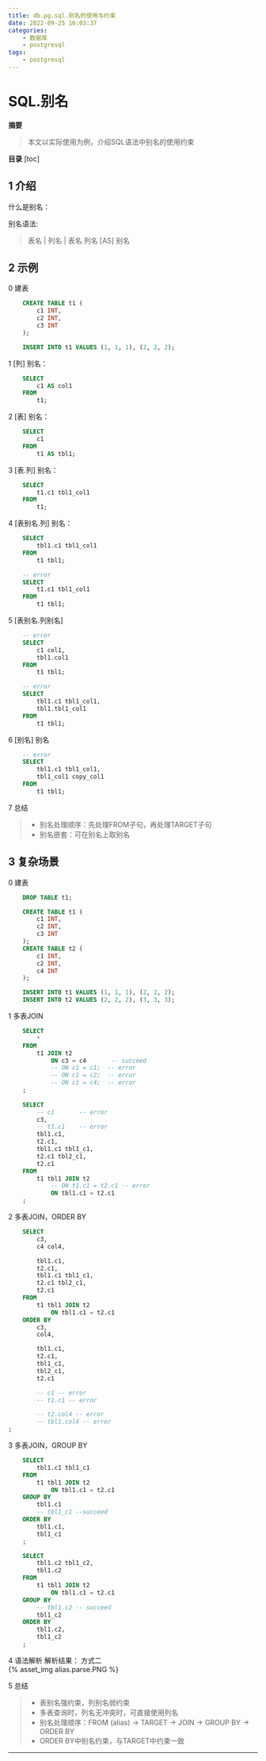 ```yaml
---
title: db.pg.sql.别名的使用与约束
date: 2022-09-25 16:03:37
categories:
    - 数据库
    - postgresql
tags:
    - postgresql
---
```


# SQL.别名

**摘要**
> 本文以实际使用为例，介绍SQL语法中别名的使用约束

**目录**
[toc]

## 1 介绍

什么是别名：


别名语法:
> 表名 | 列名 | 表名.列名 [AS] 别名


## 2 示例

0 建表
```SQL
    CREATE TABLE t1 (
        c1 INT,
        c2 INT,
        c3 INT
    );

    INSERT INTO t1 VALUES (1, 1, 1), (2, 2, 2);
```

1 [列] 别名：
```SQL
    SELECT 
        c1 AS col1 
    FROM
        t1;
```

2 [表] 别名：
```SQL
    SELECT 
        c1 
    FROM
        t1 AS tbl1;
```

3 [表.列] 别名：
```SQL
    SELECT 
        t1.c1 tbl1_col1 
    FROM
        t1;
```

4 [表别名.列] 别名：
```SQL
    SELECT 
        tbl1.c1 tbl1_col1 
    FROM
        t1 tbl1;

    -- error
    SELECT 
        t1.c1 tbl1_col1 
    FROM
        t1 tbl1;
```

5 [表别名.列别名]
```SQL
    -- error
    SELECT 
        c1 col1,
        tbl1.col1
    FROM
        t1 tbl1;

    -- error
    SELECT 
        tbl1.c1 tbl1_col1,
        tbl1.tbl1_col1
    FROM
        t1 tbl1;
```

6 [别名] 别名
```SQL
    -- error
    SELECT 
        tbl1.c1 tbl1_col1,
        tbl1_col1 copy_col1
    FROM
        t1 tbl1;
```

7 总结
> - 别名处理顺序：先处理FROM子句，再处理TARGET子句
> - 别名嵌套：可在别名上取别名


## 3 复杂场景

0 建表
```SQL
    DROP TABLE t1;

    CREATE TABLE t1 (
        c1 INT,
        c2 INT,
        c3 INT
    );
    CREATE TABLE t2 (
        c1 INT,
        c2 INT,
        c4 INT
    );

    INSERT INTO t1 VALUES (1, 1, 1), (2, 2, 2);
    INSERT INTO t2 VALUES (2, 2, 2), (3, 3, 3);
```

1 多表JOIN
```SQL
    SELECT
        *
    FROM
        t1 JOIN t2
            ON c3 = c4       -- succeed
            -- ON c1 = c1;  -- error
            -- ON c1 = c2;  -- error
            -- ON c1 = c4;  -- error
    ;
    
    SELECT
        -- c1       -- error
        c3,
        -- t1.c1    -- error
        tbl1.c1,
        t2.c1,
        tbl1.c1 tbl1_c1,
        t2.c1 tbl2_c1,
        t2.c1
    FROM
        t1 tbl1 JOIN t2
            -- ON t1.c1 = t2.c1 -- error
            ON tbl1.c1 = t2.c1
    ;
```

2 多表JOIN，ORDER BY
```SQL
    SELECT
        c3,
        c4 col4,

        tbl1.c1,
        t2.c1,
        tbl1.c1 tbl1_c1,
        t2.c1 tbl2_c1,
        t2.c1
    FROM
        t1 tbl1 JOIN t2
            ON tbl1.c1 = t2.c1
    ORDER BY
        c3,
        col4,

        tbl1.c1,
        t2.c1,
        tbl1_c1,
        tbl2_c1,
        t2.c1

        -- c1 -- error
        -- t1.c1 -- error

        -- t2.col4 -- error
        -- tbl1.col4 -- error
;
```

3 多表JOIN，GROUP BY
```SQL
    SELECT
        tbl1.c1 tbl1_c1
    FROM
        t1 tbl1 JOIN t2
            ON tbl1.c1 = t2.c1
    GROUP BY
        tbl1.c1
        -- tbl1_c1 --succeed
    ORDER BY
        tbl1.c1,
        tbl1_c1
    ;

    SELECT
        tbl1.c2 tbl1_c2,
        tbl1.c2
    FROM
        t1 tbl1 JOIN t2
            ON tbl1.c1 = t2.c1
    GROUP BY
        -- tbl1.c2 -- succeed
        tbl1_c2
    ORDER BY
        tbl1.c2,
        tbl1_c2
    ;
```

4 语法解析
解析结果：
方式二  
{% asset_img alias.parse.PNG %}

5 总结
> - 表别名强约束，列别名弱约束
> - 多表查询时，列名无冲突时，可直接使用列名
> - 别名处理顺序：FROM (alias) -> TARGET -> JOIN -> GROUP BY -> ORDER BY 
> - ORDER BY中别名约束，与TARGET中约束一致

---
